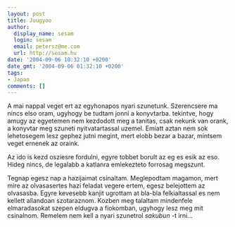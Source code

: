```yaml
---
layout: post
title: Juugyoo
author:
  display_name: sesam
  login: sesam
  email: petersz@me.com
  url: http://sesam.hu
date: '2004-09-06 10:32:10 +0200'
date_gmt: '2004-09-06 01:32:10 +0200'
tags:
- Japan
comments: []
---
```


A mai nappal veget ert az egyhonapos nyari szunetunk. Szerencsere ma nincs elso oram, ugyhogy be tudtam jonni a konyvtarba. tekintve, hogy amugy az egyetemen nem kezdodott meg a tanitas, csak nekunk van orank, a konyvtar meg szuneti nyitvatartassal uzemel. Emiatt aztan nem sok lehetosegem lesz gephez jutni megint, mert elobb bezar a bazar, mintsem veget ernenek az oraink.

Az ido is kezd osziesre fordulni, egyre tobbet borult az eg es esik az eso. Hideg nincs, de legalabb a katlanra emlekezteto forrosag megszunt.

Tegnap egesz nap a hazijaimat csinaltam. Meglepodtam magamon, mert mire az olvasasertes hazi feladat vegere ertem, egesz belejottem az olvasasba. Egyre kevesebb kanjit ugrottam at bla-bla felkialtassal es nem kellett allandoan szotaraznom. Kozben meg talaltam mindenfele elmaradasokat szepen eldugva a fiokomban, ugyhogy lesz meg mit csinalnom. Remelem nem kell a nyari szunetrol _sakubun_ -t irni...
